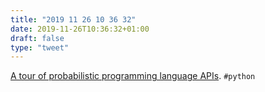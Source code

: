```yaml
---
title: "2019 11 26 10 36 32"
date: 2019-11-26T10:36:32+01:00
draft: false
type: "tweet"
---
```

[A tour of probabilistic programming language APIs](https://colcarroll.github.io/ppl-api/). `#python`
